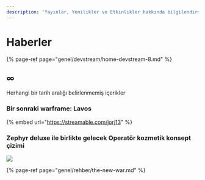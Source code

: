 ```yaml
---
description: 'Yayınlar, Yenilikler ve Etkinlikler hakkında bilgilendirme'
---
```


# Haberler

{% page-ref page="genel/devstream/home-devstream-8.md" %}

## ∞

Herhangi bir tarih aralığı belirlenmemiş içerikler

### Bir sonraki warframe: Lavos

{% embed url="https://streamable.com/jorj13" %}

### Zephyr deluxe ile birlikte gelecek Operatör kozmetik konsept çizimi

![](https://n9e5v4d8.ssl.hwcdn.net/uploads/5dbd305e07bb3c52a31ca91e39b212b0.jpg)

{% page-ref page="genel/rehber/the-new-war.md" %}

